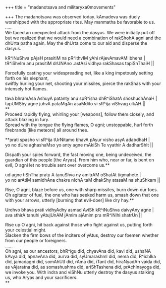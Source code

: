 +++
title = "madanotsava and militaryxa0movements"

+++
The madanotsava was observed today. kAmadeva was duely worshipped with
the appropriate rites. May manmatha be favorable to us.  
…..  
We faced an unexpected attack from the dasyus. We were initially put off
but we realized that we would need a combination of rakShohA agni and
the dhUrta patha again. May the dhUrta come to our aid and disperse the
dasyus.

kR^iNuShva pAjaH prasitiM na pR^ithvIM yAhi rAjevAmavAM ibhena |  
tR^iShvIm anu prasitiM drUNAno .astAsi vidhya rakShasas tapiShThaiH ||

Forcefully casting your widespreading net, like a king impetously
setting forth on his elephant,  
swiftly hurling your net, shooting your missiles, pierce the rakShas
with your intensely hot flames.

tava bhramAsa AshuyA patanty anu spR^isha dhR^iShatA shoshuchAnaH |  
tapUMShy agne juhvA pataMgAn asaMdito vi sR^ija viShvag ulkAH ||  
**  
Proceed rapidly flying, whirling your \[weapons\], follow them closely,
and attack blazing in fury.  
Spread with thy tongue the flying flames, O agni; unstoppable, hurl
forth firebrands \[like meteors\] all around thee.

**prati spasho vi sR^ija tUrNitamo bhavA pAyur visho asyA adabdhaH |  
yo no dUre aghashaMso yo anty agne mAkiSh Te vyathir A dadharShIt ||

Dispath your spies forward, the fast moving one, being undeceived, the
guardian of this people \[the Aryas\]. From him who, near or far, is
bent on evil, O agni let no trouble sent over overcome us.**

ud agne tiShTha praty A tanuShva ny amitrAM oShatAt tigmahete |  
yo no arAtiM samidhAna chakre nIchA taM dhakShy atasaM na shuShkam ||

Rise, O agni, blaze before us, one with sharp missiles, burn down our
foes. Oh agitator of fuel, the one who has seeked harm us, smash down
that one with your arrows, utterly \[burning that evil-doer\] like dry
hay.**

Urdhvo bhava prati vidhyAdhy asmad AviSh kR^iNuShva daivyAny agne |  
ava sthirA tanuhi yAtujUnAM jAmim ajAmim pra mR^iNIhi shatrUn || 

Rise up O agni, hit back against those who fight against us, putting
forth your celestial might.  
Slacken the firm bows of the inciters of yAtus, destroy our foemen
whether from our people or foreigners.  
……  
Oh agni, as our ancestors, bhR^igu did, chyavAna did, kavi did, ushaNA
kAvya did, apnavAna did, aurva did, syUmarashmI did, nema did, R^ichIka
did, jamadagni did, somAhUtI did, rAma did, iTant did, hiraNyadAn vaida
did, as vAjaratna did, as somashushma did, ariShTashena did,
prAchInayoga did, we invoke you. With indra and viShNu utterly destroy
the dasyus stalking us, who Aryas and your sacrificers.  
**
